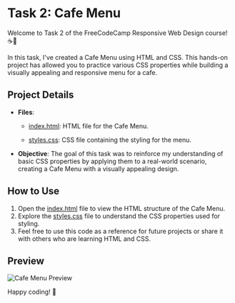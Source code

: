 # Task 2: Cafe Menu

Welcome to Task 2 of the FreeCodeCamp Responsive Web Design course! ☕🍰

In this task, I've created a Cafe Menu using HTML and CSS. This hands-on project has allowed you to practice various CSS properties while building a visually appealing and responsive menu for a cafe.

## Project Details

- **Files**:
    - [index.html](responsive-web-design/learn-basic-css-by-building-a-cafe-menu/learn-basic-css-by-building-a-cafe-menu/index.html): HTML file for the Cafe Menu.

  - [styles.css](responsive-web-design/learn-basic-css-by-building-a-cafe-menu/learn-basic-css-by-building-a-cafe-menu/styles.css): CSS file containing the styling for the menu.

- **Objective**: The goal of this task was to reinforce my understanding of basic CSS properties by applying them to a real-world scenario, creating a Cafe Menu with a visually appealing design.

## How to Use

1. Open the [index.html](responsive-web-design/learn-basic-css-by-building-a-cafe-menu/index.html) file to view the HTML structure of the Cafe Menu.
2. Explore the [styles.css](responsive-web-design/learn-basic-css-by-building-a-cafe-menu/learn-basic-css-by-building-a-cafe-menu/styles.css) file to understand the CSS properties used for styling.
3. Feel free to use this code as a reference for future projects or share it with others who are learning HTML and CSS.

## Preview

![Cafe Menu Preview](responsive-web-design/learn-basic-css-by-building-a-cafe-menu/preview.png)

Happy coding! 🚀

